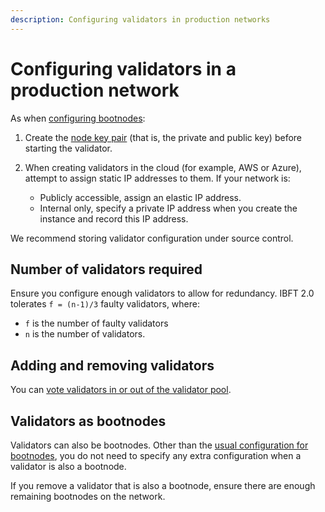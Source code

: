 ```yaml
---
description: Configuring validators in production networks
---
```


# Configuring validators in a production network

As when [configuring bootnodes](../connect/bootnodes.md):

1. Create the [node key pair](../../../global/concepts/node-keys.md) (that is, the private and public key)
   before starting the validator.
1. When creating validators in the cloud (for example, AWS or Azure), attempt to assign static IP
   addresses to them. If your network is:

    * Publicly accessible, assign an elastic IP address.
    * Internal only, specify a private IP address when you create the instance and record this IP
      address.

We recommend storing validator configuration under source control.

## Number of validators required

Ensure you configure enough validators to allow for redundancy. IBFT 2.0 tolerates `f = (n-1)/3`
faulty validators, where:

* `f` is the number of faulty validators
* `n` is the number of validators.

## Adding and removing validators

You can [vote validators in or out of the validator pool].

## Validators as bootnodes

Validators can also be bootnodes. Other than the [usual configuration for bootnodes](../connect/bootnodes.md),
you do not need to specify any extra configuration when a validator is also a bootnode.

If you remove a validator that is also a bootnode, ensure there are enough remaining bootnodes on
the network.

<!-- Links -->
[vote validators in or out of the validator pool]: consensus/ibft.md#adding-and-removing-validators
